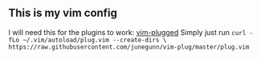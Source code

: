 ## This is my vim config

I will need this for the plugins to work: [vim-plugged](https://github.com/junegunn/vim-plug)
Simply just run `curl -fLo ~/.vim/autoload/plug.vim --create-dirs \
    https://raw.githubusercontent.com/junegunn/vim-plug/master/plug.vim`
